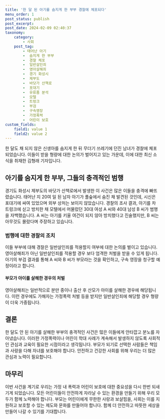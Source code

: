 ```yaml
---
title: '한 달 된 아기를 숨지게 한 부부 경찰에 체포되다'
menu_order: 1
post_status: publish
post_excerpt: 
post_date: 2024-02-09 02:40:37
taxonomy:
    category:
        - 사회
    post_tag:
        - 태어난 아기
        -  숨지게 한 부부
        -  경찰 체포
        -  일반살인죄
        -  영아살해죄
        -  경기 화성시
        -  제부도
        -  바닷가 산책로
        -  포대기
        -  유류품 분석
        -  모텔
        -  트렁크
        -  부검
        -  구속영장
        -  가정폭력
        -  어린이 보호
custom_fields:
    field1: value 1
    field2: value 2
---
```


한 달도 채 되지 않은 신생아를 숨지게 한 뒤 무더기 쓰레기에 던진 남녀가 경찰에 체포되었습니다. 이들이 받을 형량에 대한 논의가 벌어지고 있는 가운데, 이에 대한 최신 소식을 취재한 김형래 기자입니다.
## 아기를 숨지게 한 부부, 그들의 충격적인 범행
경기도 화성시 제부도의 바닷가 산책로에서 발생한 이 사건은 많은 이들을 충격에 빠뜨렸습니다. 태어난 지 20여 일 된 남자 아기가 풀숲에서 숨진 채 발견된 것인데, 시신은 포대기에 싸여 있었으며 외부 상처는 보이지 않았습니다. 경찰의 조사 결과, 아기를 차 트렁크에 싣고 방치한 채 모텔에서 머물렀던 30대 여성 A 씨와 40대 남성 B 씨가 범행을 자백했습니다. A 씨는 아기를 키울 여건이 되지 않아 방치했다고 진술했지만, B 씨는 아무것도 몰랐다며 주장하고 있습니다.
### 범행에 대한 경찰의 조치
이들 부부에 대해 경찰은 일반살인죄를 적용할지 여부에 대한 논의를 벌이고 있습니다. 영아살해죄가 아닌 일반살인죄를 적용할 경우 보다 엄격한 처벌을 받을 수 있게 됩니다. 아기의 부검 결과를 통해 A 씨와 B 씨가 부모라는 것을 확인하고, 구속 영장을 청구할 예정이라고 합니다.
#### 부모가 아이를 살해한 경우의 처벌
영아살해죄는 일반적으로 분만 중이나 출산 후 산모가 아이를 살해한 경우에 해당됩니다. 이런 경우에도 가해자는 가정폭력 처벌 등을 받지만 일반살인죄에 해당할 경우 형량이 더욱 가중됩니다.
## 결론
한 달도 안 된 아기를 살해한 부부의 충격적인 사건은 많은 이들에게 안타깝고 분노를 자아냈습니다. 이러한 가정폭력이나 어린이 학대 사례가 계속해서 발생하지 않도록 사회적인 관심과 교육이 필요한 시점이라고 생각됩니다. 부모가 되기로 선택한 사람들은 책임과 사랑을 다해 자녀를 보호해야 합니다. 안전하고 건강한 사회를 위해 우리는 더 많은 관심과 노력이 필요합니다.
## 마무리
이번 사건을 계기로 우리는 가정 내 폭력과 어린이 보호에 대한 중요성을 다시 한번 되새기게 되었습니다. 모든 어린이들이 안전하게 자라날 수 있는 환경을 만들기 위해 우리 모두가 함께 노력해야 합니다. 부모는 어린이에게 무한한 사랑과 보살핌을, 사회는 이를 지원하고 보호할 수 있는 제도와 문화를 만들어야 합니다. 함께 더 안전하고 따뜻한 세상을 만들어 나갈 수 있기를 기대합니다.
